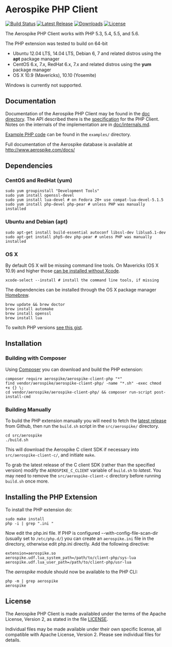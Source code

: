 # Aerospike PHP Client
[![Build Status](https://travis-ci.org/aerospike/aerospike-client-php.svg?branch=master)](https://travis-ci.org/aerospike/aerospike-client-php)
[![Latest Release](https://img.shields.io/packagist/v/aerospike/aerospike-client-php.svg)](https://img.shields.io/packagist/v/aerospike/aerospike-client-php.svg)
[![Downloads](https://img.shields.io/packagist/dt/aerospike/aerospike-client-php.svg)](https://img.shields.io/packagist/dt/aerospike/aerospike-client-php.svg)
[![License](https://img.shields.io/packagist/l/aerospike/aerospike-client-php.svg)](https://img.shields.io/packagist/l/aerospike/aerospike-client-php.svg)

The Aerospike PHP Client works with PHP 5.3, 5.4, 5.5, and 5.6.

The PHP extension was tested to build on 64-bit

 - Ubuntu 12.04 LTS, 14.04 LTS, Debian 6, 7 and related distros using the **apt** package manager
 - CentOS 6.x, 7.x, RedHat 6.x, 7.x and related distros using the **yum** package manager
 - OS X 10.9 (Mavericks), 10.10 (Yosemite)

Windows is currently not supported.

## Documentation

Documentation of the Aerospike PHP Client may be found in the [doc directory](doc/README.md).
The API described there is the [specification](doc/aerospike.md) for the PHP Client.
Notes on the internals of the implementation are in [doc/internals.md](doc/internals.md).

[Example PHP code](examples/) can be found in the `examples/` directory.

Full documentation of the Aerospike database is available at http://www.aerospike.com/docs/

## Dependencies

### CentOS and RedHat (yum)

    sudo yum groupinstall "Development Tools"
    sudo yum install openssl-devel
    sudo yum install lua-devel # on Fedora 20+ use compat-lua-devel-5.1.5
    sudo yum install php-devel php-pear # unless PHP was manually installed

### Ubuntu and Debian (apt)

    sudo apt-get install build-essential autoconf libssl-dev liblua5.1-dev
    sudo apt-get install php5-dev php-pear # unless PHP was manually installed

### OS X

By default OS X will be missing command line tools. On Mavericks (OS X 10.9)
and higher those [can be installed without Xcode](http://osxdaily.com/2014/02/12/install-command-line-tools-mac-os-x/).

    xcode-select --install # install the command line tools, if missing

The dependencies can be installed through the OS X package manager [Homebrew](http://brew.sh/).

    brew update && brew doctor
    brew install automake
    brew install openssl
    brew install lua

To switch PHP versions [see this gist](https://gist.github.com/rbotzer/198a04f2315e88c75322).

## Installation
### Building with Composer

Using [Composer](https://getcomposer.org/) you can download and build the PHP
extension:

    composer require aerospike/aerospike-client-php "*"
    find vendor/aerospike/aerospike-client-php/ -name "*.sh" -exec chmod +x {} \;
    cd vendor/aerospike/aerospike-client-php/ && composer run-script post-install-cmd

### Building Manually

To build the PHP extension manually you will need to fetch the
[latest release](https://github.com/aerospike/aerospike-client-php/releases/latest)
from Github, then run the `build.sh` script in the `src/aerospike/` directory.

    cd src/aerospike
    ./build.sh

This will download the Aerospike C client SDK if necessary into
`src/aerospike-client-c/`, and initiate `make`.

To grab the latest release of the C client SDK (rather than the specified
version) modify the `AEROSPIKE_C_CLIENT` variable of `build.sh` to
*latest*. You may need to remove the `src/aerospike-client-c`
directory before running `build.sh` once more.

## Installing the PHP Extension

To install the PHP extension do:

    sudo make install
    php -i | grep ".ini "

Now edit the php.ini file.  If PHP is configured --with-config-file-scan-dir
(usually set to `/etc/php.d/`) you can create an `aerospike.ini` file in the
directory, otherwise edit php.ini directly. Add the following directive:

    extension=aerospike.so
    aerospike.udf.lua_system_path=/path/to/client-php/sys-lua
    aerospike.udf.lua_user_path=/path/to/client-php/usr-lua

The *aerospike* module should now be available to the PHP CLI:

    php -m | grep aerospike
    aerospike

## License

The Aerospike PHP Client is made availabled under the terms of
the Apache License, Version 2, as stated in the file [LICENSE](./LICENSE).

Individual files may be made available under their own specific license,
all compatible with Apache License, Version 2. Please see individual files for
details.


